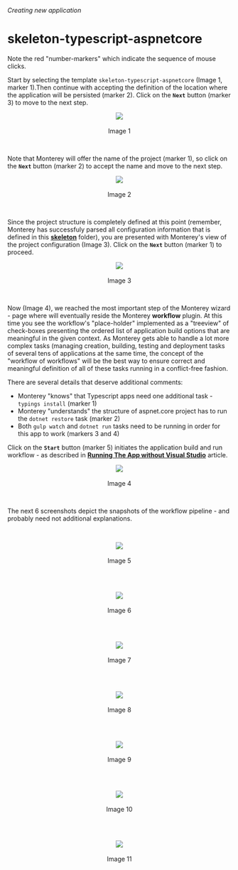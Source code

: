 _Creating new application_
# skeleton-typescript-aspnetcore

Note the red "number-markers" which indicate the sequence of mouse clicks.

Start by selecting the template `skeleton-typescript-aspnetcore` (Image 1, marker 1).Then continue with accepting the definition of the location where the application will be persisted (marker 2). Click on the **`Next`** button (marker 3) to move to the next step.

<p align=center>
  <img src="https://cloud.githubusercontent.com/assets/2712405/18232933/29be0a92-72a8-11e6-9b0d-bd2e908709e2.png"></img>
 <br><br>
Image 1
</p>

<br>

Note that Monterey will offer the name of the project (marker 1), so click on the **`Next`** button (marker 2) to accept the name and move to the next step.

<p align=center>
  <img src="https://cloud.githubusercontent.com/assets/2712405/18232957/cb449066-72a8-11e6-92b9-92855e1e8a71.png"></img>
 <br><br>
Image 2
</p>

<br>

Since the project structure is completely defined at this point (remember, Monterey has successfuly parsed all configuration information that is defined in this **[skeleton](https://github.com/aurelia/skeleton-navigation/tree/master/skeleton-typescript-aspnetcore)** folder), you are presented with Monterey's view of the project configuration (Image 3). Click on the **`Next`** button (marker 1) to proceed.

<p align=center>
  <img src="https://cloud.githubusercontent.com/assets/2712405/18232981/56d157ae-72a9-11e6-8c7b-47549b047fca.png"></img>
 <br><br>
Image 3
</p>

<br>

Now (Image 4), we reached the most important step of the Monterey wizard - page where will eventually reside the Monterey **workflow** plugin. At this time you see the workflow's "place-holder" implemented as a "treeview" of check-boxes presenting the ordered list of application build options that are meaningful in the given context. As Monterey gets able to handle a lot more complex tasks (managing creation, building, testing and deployment tasks of several tens of applications at the same time, the concept of the "workflow of workflows" will be the best way to ensure correct and meaningful definition of all of these tasks running in a conflict-free fashion.

There are several details that deserve additional comments:

- Monterey "knows" that Typescript apps need one additional task - `typings install` (marker 1)
- Monterey "understands" the structure of aspnet.core project has to run the `dotnet restore` task (marker 2)
- Both `gulp watch` and `dotnet run` tasks need to be running in order for this app to work (markers 3 and 4)

Click on the **`Start`** button (marker 5) initiates the application build and run workflow - as described in **[Running The App without Visual Studio](https://github.com/aurelia/skeleton-navigation/blob/master/skeleton-typescript-aspnetcore/src/skeleton/README.md#running-the-app-without-visual-studio)** article.

<p align=center>
  <img src="https://cloud.githubusercontent.com/assets/2712405/18232992/97d8fcfc-72a9-11e6-8a3c-74a60a220af2.png"></img>
 <br><br>
Image 4
</p>

<br>

The next 6 screenshots depict the snapshots of the workflow pipeline - and probably need not additional explanations.

<br>
<p align=center>
  <img src="https://cloud.githubusercontent.com/assets/2712405/18233093/01315526-72ac-11e6-828d-4a65aa5a2c05.png"></img>
 <br><br>
Image 5
</p>

<br>

<br>
<p align=center>
  <img src="https://cloud.githubusercontent.com/assets/2712405/18233101/232ad18e-72ac-11e6-85f2-90d1d27609e8.png"></img>
 <br><br>
Image 6
</p>

<br>

<br>
<p align=center>
  <img src="https://cloud.githubusercontent.com/assets/2712405/18233105/48047ea6-72ac-11e6-8184-684e42c1bd98.png"></img>
 <br><br>
Image 7
</p>

<br>

<br>
<p align=center>
  <img src="https://cloud.githubusercontent.com/assets/2712405/18233117/9f3c7e80-72ac-11e6-8524-cae72f78b39d.png"></img>
 <br><br>
Image 8
</p>

<br>

<br>
<p align=center>
  <img src="https://cloud.githubusercontent.com/assets/2712405/18233126/d05e1fb4-72ac-11e6-80f3-392820c61028.png"></img>
 <br><br>
Image 9
</p>

<br>

<br>
<p align=center>
  <img src="https://cloud.githubusercontent.com/assets/2712405/18233133/f747fb04-72ac-11e6-9beb-0d986fa524f9.png"></img>
 <br><br>
Image 10
</p>

<br>

<br>
<p align=center>
  <img src="https://cloud.githubusercontent.com/assets/2712405/18233144/29c567ce-72ad-11e6-8438-8ffca19776b9.png"></img>
 <br><br>
Image 11
</p>






